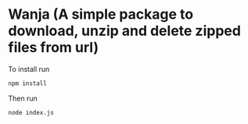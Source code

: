 # Wanja (A simple package to download, unzip and delete zipped files from url)

To install run
```bash
npm install
```
Then run
```bash
node index.js
```

